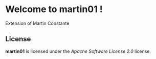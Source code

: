 # Welcome to martin01 !


Extension of Martin Constante



## License

**martin01** is licensed under the *Apache Software License 2.0* license.

